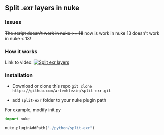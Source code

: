 ## Split .exr layers in nuke 


### Issues
~~The script doesn't work in nuke >= 11!~~
now is work in nuke 13 doesn't work in nuke < 13!

### How it works

Link to video:
[![Split exr layers]()](https://vimeo.com/248760837 "Split exr layers")

### Installation

- Download or clone this repo
`git clone https://github.com/artemhlezin/split-exr.git`

- add `split-exr` folder to your nuke plugin path

For example, modify init.py 
```python
import nuke

nuke.pluginAddPath("./python/split-exr")
```
